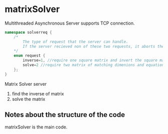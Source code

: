 # matrixSolver

Multithreaded Asynchronous Server supports TCP connection.

```cpp
namespace solverreq {
    /*
        The type of request that the server can handle. 
        If the server recieved non of these two requests, it aborts the connection.
    */
    enum request {
        inverse=1, //require one square matrix and invert the square matrix
        solve=2 //require two matrix of matching dimenions and equation
    };
}
```



Matrix Solver server

1. find the inverse of matrix
2. solve the matrix

## Notes about the structure of the code
matrixSolver is the main code.